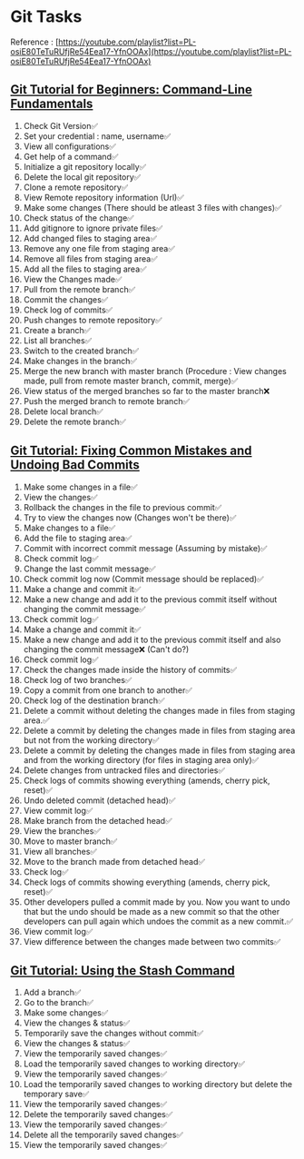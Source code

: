 # Git Tasks
Reference : [https://youtube.com/playlist?list=PL-osiE80TeTuRUfjRe54Eea17-YfnOOAx](https://youtube.com/playlist?list=PL-osiE80TeTuRUfjRe54Eea17-YfnOOAx)

## [Git Tutorial for Beginners: Command-Line Fundamentals](https://youtu.be/HVsySz-h9r4)
1. Check Git Version✅
2. Set your credential : name, username✅
3. View all configurations✅
4. Get help of a command✅
5. Initialize a git repository locally✅
6. Delete the local git repository✅
7. Clone a remote repository✅
8. View Remote repository information (Url)✅
9. Make some changes (There should be atleast 3 files with changes)✅
10. Check status of the change✅
11. Add gitignore to ignore private files✅
12. Add changed files to staging area✅
13. Remove any one file from staging area✅
14. Remove all files from staging area✅
15. Add all the files to staging area✅
16. View the Changes made✅
17. Pull from the remote branch✅
17. Commit the changes✅
18. Check log of commits✅
19. Push changes to remote repository✅
20. Create a branch✅
21. List all branches✅
22. Switch to the created branch✅
23. Make changes in the branch✅
24. Merge the new branch with master branch (Procedure : View changes made, pull from remote master branch, commit, merge)✅
25. View status of the merged branches so far to the master branch❌
26. Push the merged branch to remote branch✅
27. Delete local branch✅
28. Delete the remote branch✅

## [Git Tutorial: Fixing Common Mistakes and Undoing Bad Commits](https://youtu.be/FdZecVxzJbk)
1. Make some changes in a file✅
2. View the changes✅
3. Rollback the changes in the file to previous commit✅
4. Try to view the changes now (Changes won't be there)✅
5. Make changes to a file✅
6. Add the file to staging area✅
7. Commit with incorrect commit message (Assuming by mistake)✅
8. Check commit log✅
9. Change the last commit message✅
10. Check commit log now (Commit message should be replaced)✅
11. Make a change and commit it✅
12. Make a new change and add it to the previous commit itself without changing the commit message✅
13. Check commit log✅
13. Make a change and commit it✅
14. Make a new change and add it to the previous commit itself and also changing the commit message❌ (Can't do?)
15. Check commit log✅
16. Check the changes made inside the history of commits✅
17. Check log of two branches✅
18. Copy a commit from one branch to another✅
19. Check log of the destination branch✅
20. Delete a commit without deleting the changes made in files from staging area.✅
21. Delete a commit by deleting the changes made in files from staging area but not from the working directory✅
22. Delete a commit by deleting the changes made in files from staging area and from the working directory (for files in staging area only)✅
23. Delete changes from untracked files and directories✅
24. Check logs of commits showing everything (amends, cherry pick, reset)✅
25. Undo deleted commit (detached head)✅
26. View commit log✅
27. Make branch from the detached head✅
28. View the branches✅
29. Move to master branch✅
30. View all branches✅
31. Move to the branch made from detached head✅
32. Check log✅
33. Check logs of commits showing everything (amends, cherry pick, reset)✅
34. Other developers pulled a commit made by you. Now you want  to undo that but the undo should be made as a new commit so that the other developers can pull again which undoes the commit as a new commit.✅
35. View commit log✅
36. View difference between the changes made between two commits✅

## [Git Tutorial: Using the Stash Command](https://youtu.be/KLEDKgMmbBI)
1. Add a branch✅
2. Go to the branch✅
3. Make some changes✅
4. View the changes & status✅
5. Temporarily save the changes without commit✅
6. View the changes & status✅
7. View the temporarily saved changes✅
8. Load the temporarily saved changes to working directory✅
9. View the temporarily saved changes✅
10. Load the temporarily saved changes to working directory but delete the temporary save✅
11. View the temporarily saved changes✅
12. Delete the temporarily saved changes✅
13. View the temporarily saved changes✅
14. Delete all the temporarily saved changes✅
15. View the temporarily saved changes✅
